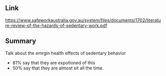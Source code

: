## Link
https://www.safeworkaustralia.gov.au/system/files/documents/1702/literature-review-of-the-hazards-of-sedentary-work.pdf

## Summary
Talk about the emrgin health effects of sedentary behavior
* 81% say that they are expotioned of this
* 50% say that they are almost sit all the time.